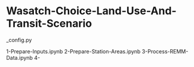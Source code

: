 # Wasatch-Choice-Land-Use-And-Transit-Scenario

_config.py

1-Prepare-Inputs.ipynb
2-Prepare-Station-Areas.ipynb
3-Process-REMM-Data.ipynb
4-